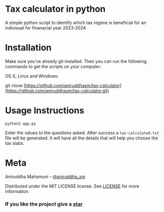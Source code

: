 # Tax calculator in python
A simple python script to identify which tax regime is beneficial for an indivisual for finanacial year 2023-2024

# Installation
Make sure you've already git installed. Then you can run the following commands to get the scripts on your computer:

OS X, Linux and Windows:

git clone [https://github.com/aniruddhasm/tax-calculator](https://github.com/aniruddhasm/tax-calculator.git)

# Usage Instructions
```
python3 app.py
```
Enter the values to the questions asked. After success a ```tax-calculated.txt``` file will be generated. It will have all the details that will help you choose the tax slabs.

# Meta
Aniruddha Mahamuni – [@aniruddha_sm](https://twitter.com/aniruddha_sm)

Distributed under the MIT LICENSE license. See [LICENSE](https://github.com/aniruddhasm/tax-calculator/blob/main/LICENSE) for more information.


### If you like the project give a [star](https://github.com/aniruddhasm/tax-calculator/stargazers)
